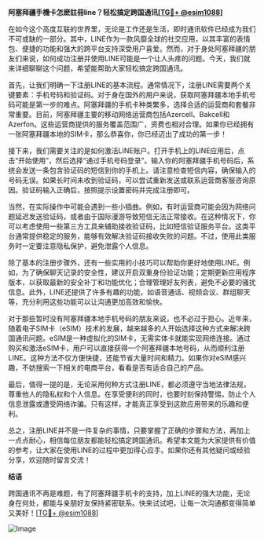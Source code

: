 **阿塞拜疆手機卡怎麽註冊line？轻松搞定跨国通讯[[TG💪+ @esim1088](https://t.me/s/esim1088)]**

在如今这个高度互联的世界里，无论是工作还是生活，即时通讯软件已经成为我们不可或缺的一部分。其中，LINE作为一款风靡全球的社交应用，以其丰富的表情包、便捷的功能和强大的跨平台支持深受用户喜爱。然而，对于身处阿塞拜疆的朋友们来说，如何成功注册并使用LINE可能是一个让人头疼的问题。今天，我们就来详细聊聊这个问题，希望能帮助大家轻松搞定跨国通讯。

首先，让我们明确一下注册LINE的基本流程。通常情况下，注册LINE需要两个关键要素：手机号码和验证码。对于身在国外的用户来说，获取阿塞拜疆本地手机号码可能是第一步的难点。阿塞拜疆的手机卡种类繁多，选择合适的运营商和套餐非常重要。目前，阿塞拜疆主要的移动网络运营商包括Azercell、Bakcell和Azerfon。这些运营商提供的服务覆盖范围广，资费也相对合理。如果你已经拥有一张阿塞拜疆本地的SIM卡，那么恭喜你，你已经迈出了成功的第一步！

接下来，我们需要关注的是如何激活LINE账户。打开手机上的LINE应用后，点击“开始使用”，然后选择“通过手机号码登录”。输入你的阿塞拜疆手机号码后，系统会发送一条包含验证码的短信到你的手机上。请注意检查短信内容，确保输入的号码无误。如果长时间未收到验证码，可以尝试重新发送或联系运营商客服咨询原因。验证码输入正确后，按照提示设置密码并完成注册即可。

当然，在实际操作中可能会遇到一些小插曲。例如，有时运营商可能会因为网络问题延迟发送验证码，或者由于国际漫游导致短信无法正常接收。在这种情况下，你可以考虑使用一些第三方工具来辅助接收验证码，比如短信验证服务平台。这类平台通常提供稳定的服务，能够有效解决验证码接收失败的问题。不过，使用此类服务时一定要注意隐私保护，避免泄露个人信息。

除了基本的注册步骤外，还有一些实用的小技巧可以帮助你更好地使用LINE。例如，为了确保聊天记录的安全性，建议开启双重身份验证功能；定期更新应用程序版本，以获取最新的安全补丁和功能优化；合理管理好友列表，避免不必要的骚扰信息。此外，LINE还提供了许多有趣的功能，如语音通话、视频会议、群组聊天等，充分利用这些功能可以让沟通更加高效和愉快。

对于那些暂时没有阿塞拜疆本地手机号码的朋友来说，也不必过于担心。近年来，随着电子SIM卡（eSIM）技术的发展，越来越多的人开始选择这种方式来解决跨国通讯问题。eSIM是一种虚拟化的SIM卡，无需实体卡就能实现网络连接。通过购买和激活eSIM卡，用户可以直接获得一个阿塞拜疆本地号码，从而顺利注册LINE。这种方法不仅方便快捷，还能节省大量时间和精力。如果你对eSIM感兴趣，不妨搜索一下相关的电商平台，看看是否有适合自己的产品。

最后，值得一提的是，无论采用何种方式注册LINE，都必须遵守当地法律法规，尊重他人的隐私权和个人信息。在享受便利的同时，也要时刻保持警惕，防止个人信息泄露或遭受网络诈骗。只有这样，才能真正享受到这款应用带来的乐趣和便利。

总之，注册LINE并不是一件复杂的事情，只要掌握了正确的步骤和方法，再加上一点点耐心，相信每位朋友都能轻松搞定跨国通讯。希望本文能为大家提供有价值的参考，让大家在使用LINE的过程中更加得心应手。如果你还有其他疑问或经验分享，欢迎随时留言交流！

**结语**

跨国通讯不再是难题，有了阿塞拜疆手机卡的支持，加上LINE的强大功能，无论身在何处，都能与亲朋好友保持紧密联系。快来试试吧，让每一次沟通都变得简单又美好！[[TG💪+ @esim1088](https://t.me/s/esim1088)]

![Image](https://i.postimg.cc/4NQfJmqS/Snipaste-2025-05-13-00-14-12.png)